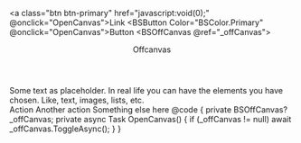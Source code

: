 ﻿<a class="btn btn-primary" href="javascript:void(0);" @onclick="OpenCanvas">Link</a>
<BSButton Color="BSColor.Primary" @onclick="OpenCanvas">Button</BSButton>
<BSOffCanvas @ref="_offCanvas">
    <Header>Offcanvas</Header>
    <Content>
        <div>
            Some text as placeholder. In real life you can have the elements you have chosen. Like, text, images, lists, etc.
        </div>
        <BSDropdown>
            <Toggler></Toggler>
            <Content>
                <BSDropdownItem Url="javascript:void(0)">Action</BSDropdownItem>
                <BSDropdownItem Url="javascript:void(0)">Another action</BSDropdownItem>
                <BSDropdownItem Url="javascript:void(0)">Something else here</BSDropdownItem>
            </Content>
        </BSDropdown>
    </Content>
</BSOffCanvas>
@code {
    private BSOffCanvas? _offCanvas;
    private async Task OpenCanvas()
    {
        if (_offCanvas != null)
            await _offCanvas.ToggleAsync();
    }
}